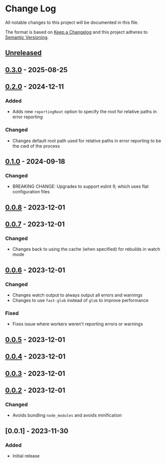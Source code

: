# Change Log

All notable changes to this project will be documented in this file.

The format is based on [Keep a Changelog](http://keepachangelog.com/) and this project adheres to [Semantic Versioning](http://semver.org/).

## [Unreleased]

## [0.3.0] - 2025-08-25

## [0.2.0] - 2024-12-11

### Added

- Adds new `reportingRoot` option to specify the root for relative paths in error reporting

### Changed

- Changes default root path used for relative paths in error reporting to be the cwd of the process

## [0.1.0] - 2024-09-18

### Changed

- BREAKING CHANGE: Upgrades to support eslint 9, which uses flat configuration files

## [0.0.8] - 2023-12-01

## [0.0.7] - 2023-12-01

### Changed

- Changes back to using the cache (when specified) for rebuilds in watch mode

## [0.0.6] - 2023-12-01

### Changed

- Changes watch output to always output all errors and warnings
- Changes to use `fast-glob` instead of `glob` to improve performance

### Fixed

- Fixes issue where workers weren't reporting errors or warnings

## [0.0.5] - 2023-12-01

## [0.0.4] - 2023-12-01

## [0.0.3] - 2023-12-01

## [0.0.2] - 2023-12-01

### Changed

- Avoids bundling `node_modules` and avoids minification

## [0.0.1] - 2023-11-30

### Added

- Initial release

[unreleased]: https://github.com/eamodio/eslint-lite-webpack-plugin/compare/v0.3.0...HEAD
[0.3.0]: https://github.com/eamodio/eslint-lite-webpack-plugin/compare/v0.2.0...eamodio:v0.3.0
[0.2.0]: https://github.com/eamodio/eslint-lite-webpack-plugin/compare/v0.1.0...eamodio:v0.2.0
[0.1.0]: https://github.com/eamodio/eslint-lite-webpack-plugin/compare/v0.0.8...eamodio:v0.1.0
[0.0.8]: https://github.com/eamodio/eslint-lite-webpack-plugin/compare/v0.0.7...eamodio:v0.0.8
[0.0.7]: https://github.com/eamodio/eslint-lite-webpack-plugin/compare/v0.0.6...eamodio:v0.0.7
[0.0.6]: https://github.com/eamodio/eslint-lite-webpack-plugin/compare/v0.0.5...eamodio:v0.0.6
[0.0.5]: https://github.com/eamodio/eslint-lite-webpack-plugin/compare/v0.0.4...eamodio:v0.0.5
[0.0.4]: https://github.com/eamodio/eslint-lite-webpack-plugin/compare/v0.0.3...eamodio:v0.0.4
[0.0.3]: https://github.com/eamodio/eslint-lite-webpack-plugin/compare/v0.0.2...eamodio:v0.0.3
[0.0.2]: https://github.com/eamodio/eslint-lite-webpack-plugin/compare/v0.0.1...eamodio:v0.0.2

